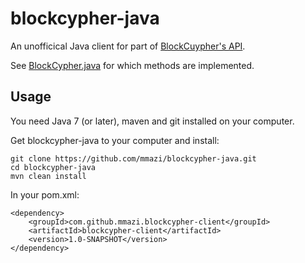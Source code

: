 # blockcypher-java

An unofficical Java client for part of [BlockCuypher's API](http://dev.blockcypher.com).

See [BlockCypher.java](/src/main/java/com/github/mmazi/blockcypher/BlockCypher.java) for which methods are implemented.

## Usage

You need Java 7 (or later), maven and git installed on your computer.

Get blockcypher-java to your computer and install:

    git clone https://github.com/mmazi/blockcypher-java.git
    cd blockcypher-java
    mvn clean install

In your pom.xml:

    <dependency>
        <groupId>com.github.mmazi.blockcypher-client</groupId>
        <artifactId>blockcypher-client</artifactId>
        <version>1.0-SNAPSHOT</version>
    </dependency>

